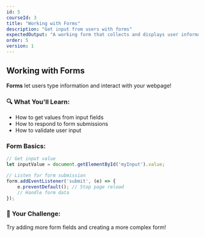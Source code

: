 ```yaml
---
id: 5
courseId: 3
title: "Working with Forms"
description: "Get input from users with forms"
expectedOutput: "A working form that collects and displays user information"
order: 5
version: 1
---
```


## Working with Forms

**Forms** let users type information and interact with your webpage!

### 🔍 What You'll Learn:

- How to get values from input fields
- How to respond to form submissions
- How to validate user input

### Form Basics:

```javascript
// Get input value
let inputValue = document.getElementById('myInput').value;

// Listen for form submission
form.addEventListener('submit', (e) => {
    e.preventDefault(); // Stop page reload
    // Handle form data
});
```

### 🌟 Your Challenge:

Try adding more form fields and creating a more complex form!